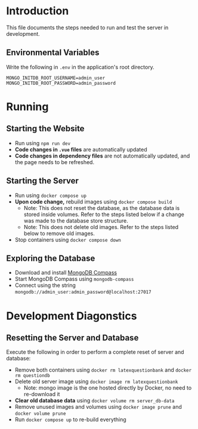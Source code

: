 # Introduction

This file documents the steps needed to run and test the server in development.

## Environmental Variables
Write the following in `.env` in the application's root directory.
```
MONGO_INITDB_ROOT_USERNAME=admin_user
MONGO_INITDB_ROOT_PASSWORD=admin_password
```

# Running 

## Starting the Website
- Run using `npm run dev`
- **Code changes in `.vue` files** are automatically updated
- **Code changes in dependency files** are not automatically updated, and the page needs to be refreshed.

## Starting the Server
- Run using `docker compose up`
- **Upon code change,** rebuild images using `docker compose build`
  - Note: This does not reset the database, as the database data is stored inside volumes. Refer to the steps listed below if a change was made to the database store structure.
  - Note: This does not delete old images. Refer to the steps listed below to remove old images.
- Stop containers using `docker compose down`

## Exploring the Database
- Download and install [MongoDB Compass](https://www.mongodb.com/products/compass)
- Start MongoDB Compass using `mongodb-compass`
- Connect using the string `mongodb://admin_user:admin_password@localhost:27017`

# Development Diagonstics

## Resetting the Server and Database
Execute the following in order to perform a complete reset of server and database:
- Remove both containers using `docker rm latexquestionbank` and `docker rm questiondb`
- Delete old server image using `docker image rm latexquestionbank`
  - Note: mongo image is the one hosted directly by Docker, no need to re-download it
- **Clear old database data** using `docker volume rm server_db-data`
- Remove unused images and volumes using `docker image prune` and `docker volume prune`
- Run `docker compose up` to re-build everything